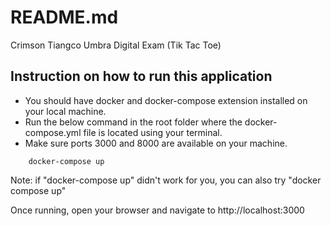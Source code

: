 # README.md

Crimson Tiangco Umbra Digital Exam (Tik Tac Toe)

## Instruction on how to run this application

- You should have docker and docker-compose extension installed on your local machine.
- Run the below command in the root folder where the docker-compose.yml file is located using your terminal.
- Make sure ports 3000 and 8000 are available on your machine.

```http
    docker-compose up
```
Note: if "docker-compose up" didn't work for you, you can also try "docker compose up"

Once running, open your browser and navigate to http://localhost:3000